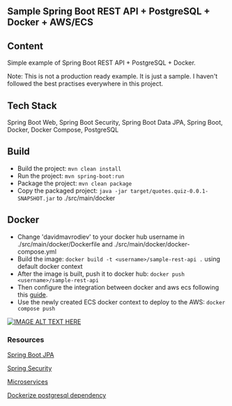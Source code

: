 ## Sample Spring Boot REST API + PostgreSQL + Docker + AWS/ECS

## Content

Simple example of Spring Boot REST API + PostgreSQL + Docker.

Note: This is not a production ready example.
It is just a sample.
I haven't followed the best practises everywhere in this project.

## Tech Stack

Spring Boot Web, Spring Boot Security, Spring Boot Data JPA, Spring Boot, Docker, Docker Compose, PostgreSQL

## Build

- Build the project: `mvn clean install`
- Run the project: `mvn spring-boot:run`
- Package the project: `mvn clean package`
- Copy the packaged project: `java -jar target/quotes.quiz-0.0.1-SNAPSHOT.jar` to ./src/main/docker

## Docker

- Change 'davidmavrodiev' to your docker hub username in ./src/main/docker/Dockerfile and ./src/main/docker/docker-compose.yml
- Build the image: `docker build -t <username>/sample-rest-api .` using default docker context
- After the image is built, push it to docker hub: `docker push <username>/sample-rest-api`
- Then configure the integration between docker and aws ecs following this [guide](https://docs.docker.com/cloud/ecs-integration/).
- Use the newly created ECS docker context to deploy to the AWS: `docker compose push`

[![IMAGE ALT TEXT HERE](https://forexclub.pl/wp-content/uploads/2018/06/livedemo-1.png)](http://34.201.114.0:8080/api/v1/quiz)

### Resources

[Spring Boot JPA](youtube.com/watch?v=9SGDpanrc8U)

[Spring Security](https://www.youtube.com/watch?v=b9O9NI-RJ3o)

[Microservices](https://www.youtube.com/watch?v=mPPhcU7oWDU)

[Dockerize postgresql dependency](https://www.youtube.com/watch?v=_Gdb-jK3Sr4)
